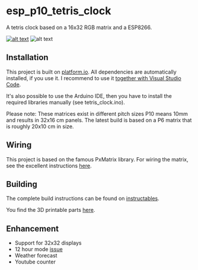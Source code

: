# esp_p10_tetris_clock
A tetris clock based on a 16x32 RGB matrix and a ESP8266.


[![alt text](https://j.gifs.com/6RvBDl.gif "Tetris clock animation")](https://youtu.be/BGmjvfqf_0U)
![alt text](http://i68.tinypic.com/2cyfj45.jpg "Tetris clock build")



## Installation
This project is built on [platform.io](http://docs.platformio.org). All dependencies are automatically installed, if you use it. I recommend to use it [together with Visual Studio Code](http://docs.platformio.org/en/latest/ide/vscode.html).

It's also possible to use the Arduino IDE, then you have to install the required libraries manually (see tetris_clock.ino).

Please note: These matrices exist in different pitch sizes P10 means 10mm and results in 32x16 cm panels. The latest build is based on a P6 matrix that is roughly 20x10 cm in size.

## Wiring
This project is based on the famous PxMatrix library. For wiring the matrix, see the excellent instructions [here](https://github.com/2dom/PxMatrix/).

## Building
The complete build instructions can be found on [instructables](https://www.instructables.com/id/Tetris-Time-on-a-P10-RGB-Matrix-With-ESP8266).

You find the 3D printable parts [here](https://www.thingiverse.com/thing:2846368).

## Enhancement
* Support for 32x32 displays
* 12 hour mode [issue](https://github.com/toblum/esp_p10_tetris_clock/issues/2#issuecomment-392286952)
* Weather forecast
* Youtube counter
